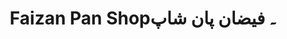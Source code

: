 ---
title: "Faizan Pan Shop۔ فیضان پان شاپ"
url: /karachi/faizan-pan-shop-fydn-pn-shp/
shop: Tabak
---